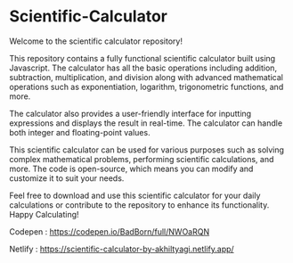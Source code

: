 # Scientific-Calculator
Welcome to the scientific calculator repository!

This repository contains a fully functional scientific calculator built using Javascript. The calculator has all the basic operations including addition, subtraction, multiplication, and division along with advanced mathematical operations such as exponentiation, logarithm, trigonometric functions, and more.

The calculator also provides a user-friendly interface for inputting expressions and displays the result in real-time. The calculator can handle both integer and floating-point values.

This scientific calculator can be used for various purposes such as solving complex mathematical problems, performing scientific calculations, and more. The code is open-source, which means you can modify and customize it to suit your needs.

Feel free to download and use this scientific calculator for your daily calculations or contribute to the repository to enhance its functionality. Happy Calculating!

Codepen : https://codepen.io/BadBorn/full/NWOaRQN

Netlify : https://scientific-calculator-by-akhiltyagi.netlify.app/
